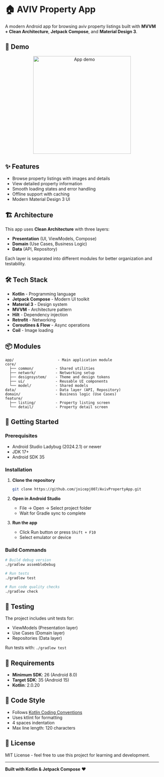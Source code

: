 # 🏠 AVIV Property App

A modern Android app for browsing aviv property listings built with **MVVM + Clean Architecture**, **Jetpack Compose**, and **Material Design 3**.
## 🎥 Demo

<div style="text-align: center;">
  <img src="media/demo.gif" alt="App demo" width="320"/>
</div>

## ✨ Features

- Browse property listings with images and details
- View detailed property information
- Smooth loading states and error handling
- Offline support with caching
- Modern Material Design 3 UI

## 🏗 Architecture

This app uses **Clean Architecture** with three layers:

- **Presentation** (UI, ViewModels, Compose)
- **Domain** (Use Cases, Business Logic)
- **Data** (API, Repository)

Each layer is separated into different modules for better organization and testability.

## 🛠 Tech Stack

- **Kotlin** - Programming language
- **Jetpack Compose** - Modern UI toolkit
- **Material 3** - Design system
- **MVVM** - Architecture pattern
- **Hilt** - Dependency injection
- **Retrofit** - Networking
- **Coroutines & Flow** - Async operations
- **Coil** - Image loading

## 📦 Modules

```
app/                    - Main application module
core/
  ├── common/          - Shared utilities
  ├── network/         - Networking setup
  ├── designsystem/    - Theme and design tokens
  ├── ui/              - Reusable UI components
  └── model/           - Shared models
data/                  - Data layer (API, Repository)
domain/                - Business logic (Use Cases)
feature/
  ├── listing/         - Property listing screen
  └── detail/          - Property detail screen
```

## 🚀 Getting Started

### Prerequisites

- Android Studio Ladybug (2024.2.1) or newer
- JDK 17+
- Android SDK 35

### Installation

1. **Clone the repository**
   ```bash
   git clone https://github.com/joicepj007/AvivPropertyApp.git
   ```

2. **Open in Android Studio**
   - File → Open → Select project folder
   - Wait for Gradle sync to complete

3. **Run the app**
   - Click Run button or press `Shift + F10`
   - Select emulator or device

### Build Commands

```bash
# Build debug version
./gradlew assembleDebug

# Run tests
./gradlew test

# Run code quality checks
./gradlew check
```

## 🧪 Testing

The project includes unit tests for:
- ViewModels (Presentation layer)
- Use Cases (Domain layer)
- Repositories (Data layer)

Run tests with: `./gradlew test`

## 📱 Requirements

- **Minimum SDK**: 26 (Android 8.0)
- **Target SDK**: 35 (Android 15)
- **Kotlin**: 2.0.20

## 📝 Code Style

- Follows [Kotlin Coding Conventions](https://kotlinlang.org/docs/coding-conventions.html)
- Uses ktlint for formatting
- 4 spaces indentation
- Max line length: 120 characters

## 📄 License

MIT License - feel free to use this project for learning and development.

---

**Built with Kotlin & Jetpack Compose** ❤️
